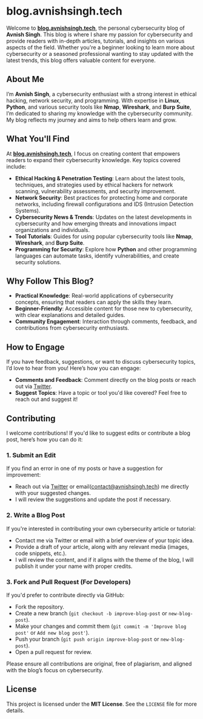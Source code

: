 
# blog.avnishsingh.tech

Welcome to **[blog.avnishsingh.tech](https://blog.avnishsingh.tech)**, the personal cybersecurity blog of **Avnish Singh**. This blog is where I share my passion for cybersecurity and provide readers with in-depth articles, tutorials, and insights on various aspects of the field. Whether you're a beginner looking to learn more about cybersecurity or a seasoned professional wanting to stay updated with the latest trends, this blog offers valuable content for everyone.

## About Me

I’m **Avnish Singh**, a cybersecurity enthusiast with a strong interest in ethical hacking, network security, and programming. With expertise in **Linux**, **Python**, and various security tools like **Nmap**, **Wireshark**, and **Burp Suite**, I’m dedicated to sharing my knowledge with the cybersecurity community. My blog reflects my journey and aims to help others learn and grow.

## What You'll Find

At **[blog.avnishsingh.tech](https://blog.avnishsingh.tech)**, I focus on creating content that empowers readers to expand their cybersecurity knowledge. Key topics covered include:

- **Ethical Hacking & Penetration Testing**: Learn about the latest tools, techniques, and strategies used by ethical hackers for network scanning, vulnerability assessments, and security improvement.
- **Network Security**: Best practices for protecting home and corporate networks, including firewall configurations and IDS (Intrusion Detection Systems).
- **Cybersecurity News & Trends**: Updates on the latest developments in cybersecurity and how emerging threats and innovations impact organizations and individuals.
- **Tool Tutorials**: Guides for using popular cybersecurity tools like **Nmap**, **Wireshark**, and **Burp Suite**.
- **Programming for Security**: Explore how **Python** and other programming languages can automate tasks, identify vulnerabilities, and create security solutions.

## Why Follow This Blog?

- **Practical Knowledge**: Real-world applications of cybersecurity concepts, ensuring that readers can apply the skills they learn.
- **Beginner-Friendly**: Accessible content for those new to cybersecurity, with clear explanations and detailed guides.
- **Community Engagement**: Interaction through comments, feedback, and contributions from cybersecurity enthusiasts.

## How to Engage

If you have feedback, suggestions, or want to discuss cybersecurity topics, I’d love to hear from you! Here’s how you can engage:

- **Comments and Feedback**: Comment directly on the blog posts or reach out via [Twitter](https://x.com/CybrAvnish).
- **Suggest Topics**: Have a topic or tool you'd like covered? Feel free to reach out and suggest it!

## Contributing

I welcome contributions! If you'd like to suggest edits or contribute a blog post, here’s how you can do it:

### 1. Submit an Edit
If you find an error in one of my posts or have a suggestion for improvement:
- Reach out via [Twitter](https://x.com/CybrAvnish) or email(contact@avnishsingh.tech) me directly with your suggested changes.
- I will review the suggestions and update the post if necessary.

### 2. Write a Blog Post
If you're interested in contributing your own cybersecurity article or tutorial:
- Contact me via Twitter or email with a brief overview of your topic idea.
- Provide a draft of your article, along with any relevant media (images, code snippets, etc.).
- I will review the content, and if it aligns with the theme of the blog, I will publish it under your name with proper credits.

### 3. Fork and Pull Request (For Developers)
If you'd prefer to contribute directly via GitHub:
- Fork the repository.
- Create a new branch (`git checkout -b improve-blog-post` or `new-blog-post`).
- Make your changes and commit them (`git commit -m 'Improve blog post'` or `Add new blog post'`).
- Push your branch (`git push origin improve-blog-post` or `new-blog-post`).
- Open a pull request for review.

Please ensure all contributions are original, free of plagiarism, and aligned with the blog’s focus on cybersecurity.

## License

This project is licensed under the **MIT License**. See the `LICENSE` file for more details.

